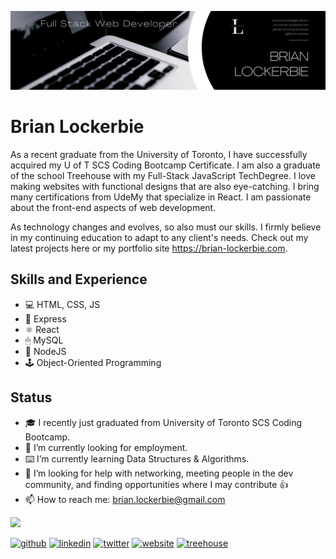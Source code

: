 ![Junior Full Stack JavaScript Developer](https://github.com/brianlockerbie/brianlockerbie/blob/main/banner-123.png)

# Brian Lockerbie
As a recent graduate from the University of Toronto, I have successfully acquired my U of T SCS Coding Bootcamp Certificate. I am also a graduate of the school Treehouse with my Full-Stack JavaScript TechDegree. I love making websites with functional designs that are also eye-catching. I bring many certifications from UdeMy that specialize in React. I am passionate about the front-end aspects of web development.

As technology changes and evolves, so also must our skills. I firmly believe in my continuing education to adapt to any client's needs. Check out my latest projects here or my portfolio site https://brian-lockerbie.com.

## Skills and Experience
* 💻 HTML, CSS, JS
* 🚀 Express
* ⚛ React
* 🖱 MySQL
* 💾 NodeJS
* 🕹 Object-Oriented Programming


## Status
- 🎓 I recently just graduated from  University of Toronto SCS Coding Bootcamp.
- 🔭 I’m currently looking for employment.
- ⌨️ I’m currently learning Data Structures & Algorithms.
- 🤔 I’m looking for help with networking, meeting people in the dev community, and finding opportunities where I may contribute 👍 
- 📫 How to reach me: brian.lockerbie@gmail.com 


<img src='https://github-readme-stats.vercel.app/api?username=brianlockerbie&&show_icons=true&title_color=ffffff&icon_color=bb2acf&text_color=ffffff&bg_color=000000'>


[<img src='https://cdn.jsdelivr.net/npm/simple-icons@3.0.1/icons/github.svg' alt='github' height='40'>](https://github.com/brianlockerbie)  [<img src='https://cdn.jsdelivr.net/npm/simple-icons@3.0.1/icons/linkedin.svg' alt='linkedin' height='40'>](https://www.linkedin.com/in/brian-lockerbie/)  [<img src='https://cdn.jsdelivr.net/npm/simple-icons@3.0.1/icons/twitter.svg' alt='twitter' height='40'>](https://twitter.com/BrianLockerbie)  [<img src='https://cdn.jsdelivr.net/npm/simple-icons@3.0.1/icons/icloud.svg' alt='website' height='40'>](https://brianlockerbie.com)  [<img src='https://cdn.jsdelivr.net/npm/simple-icons@3.0.1/icons/treehouse.svg' alt='treehouse' height='40'>](https://teamtreehouse.com/brianlockerbie)  

